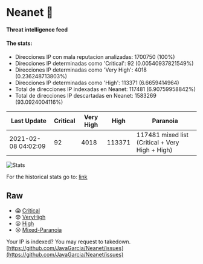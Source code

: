 # Neanet :hocho:
#### Threat intelligence feed
#### The stats:

- Direcciones IP con mala reputacion analizadas: 1700750 (100%)
- Direcciones IP determinadas como 'Critical':  92 (0.00540937821549%)
- Direcciones IP determinadas como 'Very High':  4018 (0.236248713803%)
- Direcciones IP determinadas como 'High':  113371 (6.6659414964)
- Total de direcciones IP indexadas en Neanet:  117481 (6.90759958842%)
- Total de direcciones IP descartadas en Neanet:  1583269 (93.0924004116%)

| Last Update | Critical | Very High | High | Paranoia |
| --- | --- | --- | --- | --- |
| 2021-02-08 04:02:09 | 92 | 4018 | 113371 | 117481 mixed list (Critical + Very High + High)|

![Stats](https://docs.google.com/spreadsheets/d/e/2PACX-1vSnaNMIXVabIpDJjufMlzH7poXnshF3mgd8Is1g9ytUEzVsP5my4Trn8f-xkoLLQ38xpL3HtmUexLo6/pubchart?oid=501124687&format=image)

For the historical stats go to: [link](/stats.csv)
## Raw
- :scream: [Critical](https://raw.githubusercontent.com/JavaGarcia/Neanet/master/blacklists/neanet_critical.txt)
- :fearful: [VeryHigh](https://raw.githubusercontent.com/JavaGarcia/Neanet/master/blacklists/neanet_veryHigh.txtt)
- :frowning: [High](https://raw.githubusercontent.com/JavaGarcia/Neanet/master/blacklists/neanet_high.txt)
- :dizzy_face: [Mixed-Paranoia](https://raw.githubusercontent.com/JavaGarcia/Neanet/master/blacklists/neanet_all.txt)


Your IP is indexed? You may request to takedown. [https://github.com/JavaGarcia/Neanet/issues](https://github.com/JavaGarcia/Neanet/issues)










































































































































































































































































































































































































































































































































































































































































































































































































































































































































































































































































































































































































































































































































































































































































































































































































































































































































































































































































































































































































































































































































































































































































































































































































































































































































































































































































































































































































































































































































































































































































































































































































































































































































































































































































































































































































































































































































































































































































































































































































































































































































































































